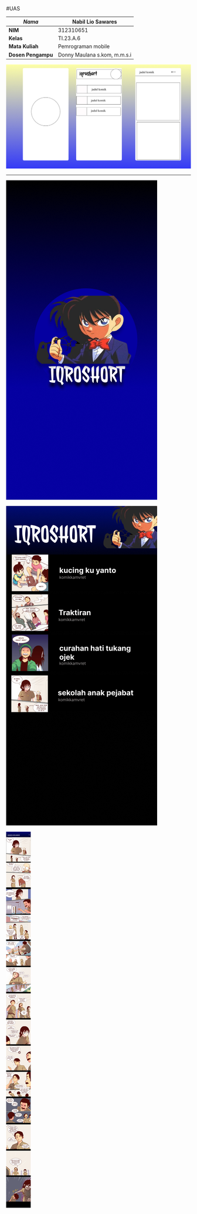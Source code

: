 #UAS

| *Nama*             |     Nabil Lio Sawares      |
| -------------------|----------------------------|
| **NIM**            |          312310651         |
| **Kelas**          |          TI.23.A.6         |
| **Mata Kuliah**    |      Pemrograman mobile    |
| **Dosen Pengampu** | Donny Maulana s.kom, m.m.s.i  |


![image](mockup.jpg)
<hr>

![image](loading.png)

![image](home.png)

![image](isi.png)
